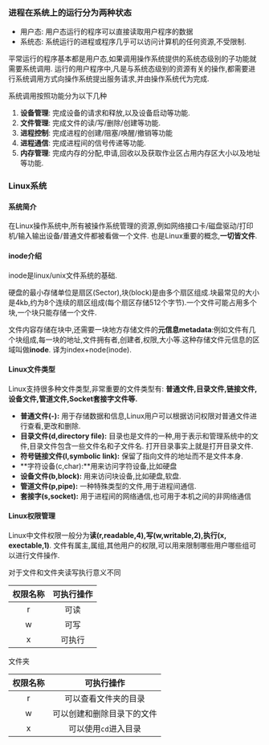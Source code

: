 ### 进程在系统上的运行分为两种状态

- 用户态: 用户态运行的程序可以直接读取用户程序的数据
- 系统态: 系统运行的进程或程序几乎可以访问计算机的任何资源,不受限制.

平常运行的程序基本都是用户态,如果调用操作系统提供的系统态级别的子功能就需要系统调用. 运行的用户程序中,凡是与系统态级别的资源有关的操作,都需要进行系统调用方式向操作系统提出服务请求,并由操作系统代为完成.

系统调用按照功能分为以下几种

1. **设备管理**: 完成设备的请求和释放,以及设备启动等功能.
2. **文件管理**: 完成文件的读/写/删除/创建等功能.
3. **进程控制**: 完成进程的创建/阻塞/唤醒/撤销等功能
4. **进程通信**: 完成进程间的信号传递等功能.
5. **内存管理**: 完成内存的分配,申请,回收以及获取作业区占用内存区大小以及地址等功能.

### Linux系统

#### 系统简介

在Linux操作系统中,所有被操作系统管理的资源,例如网络接口卡/磁盘驱动/打印机/输入输出设备/普通文件都被看做一个文件. 也是Linux重要的概念,**一切皆文件**.

#### inode介绍

inode是linux/unix文件系统的基础.

硬盘的最小存储单位是扇区(Sector),块(block)是由多个扇区组成.块最常见的大小是4kb,约为8个连续的扇区组成(每个扇区存储512个字节).一个文件可能占用多个块,一个块只能存储一个文件.

文件内容存储在块中,还需要一块地方存储文件的**元信息metadata**:例如文件有几个块组成,每一块的地址,文件拥有者,创建者,权限,大小等.这种存储文件元信息的区域叫做**inode**. 译为index+node(inode). 

#### Linux文件类型

Linux支持很多种文件类型,非常重要的文件类型有: **普通文件,目录文件,链接文件,设备文件,管道文件,Socket套接字文件等.**

- **普通文件(-):** 用于存储数据和信息,Linux用户可以根据访问权限对普通文件进行查看,更改和删除.
- **目录文件(d,directory file):** 目录也是文件的一种,用于表示和管理系统中的文件,目录文件包含一些文件名和子文件名. 打开目录事实上就是打开目录文件.
- **符号链接文件(l,symbolic link):** 保留了指向文件的地址而不是文件本身.
- **字符设备(c,char):**用来访问字符设备,比如硬盘
- **设备文件(b,block):** 用来访问块设备,比如硬盘,软盘.
- **管道文件(p,pipe):** 一种特殊类型的文件,用于进程间通信.
- **套接字(s,socket):** 用于进程间的网络通信,也可用于本机之间的非网络通信

#### Linux权限管理

Linux中文件权限一般分为**读(r,readable,4),写(w,writable,2),执行(x, exectable,1)**. 文件有属主,属组,其他用户的权限,可以用来限制哪些用户哪些组可以进行文件操作.

对于文件和文件夹读写执行意义不同

| 权限名称 | 可执行操作 |
| :------: | :--------: |
|    r     |    可读    |
|    w     |    可写    |
|    x     |   可执行   |

文件夹

| 权限名称 |         可执行操作         |
| :------: | :------------------------: |
|    r     |    可以查看文件夹的目录    |
|    w     | 可以创建和删除目录下的文件 |
|    x     |    可以使用`cd`进入目录    |




